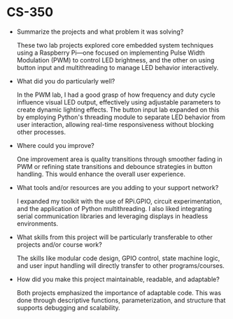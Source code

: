 # CS-350

- Summarize the projects and what problem it was solving?
  
  These two lab projects explored core embedded system techniques using a Raspberry Pi—one focused on implementing Pulse  Width Modulation (PWM) to control LED brightness, and the other on using button input and multithreading to manage LED behavior interactively. 
- What did you do particularly well?
  
  In the PWM lab, I had a good grasp of how frequency and duty cycle influence visual LED output, effectively using adjustable parameters to create dynamic lighting effects. The button input lab expanded on this by employing Python's threading module to separate LED behavior from user interaction, allowing real-time responsiveness without blocking other processes.
- Where could you improve?
  
  One improvement area is quality transitions through smoother fading in PWM or refining state transitions and debounce strategies in button handling. This would enhance the overall user experience.
- What tools and/or resources are you adding to your support network?
  
  I expanded my toolkit with the use of RPi.GPIO, circuit experimentation, and the application of Python multithreading. I also liked integrating serial communication libraries and leveraging displays in headless environments.
- What skills from this project will be particularly transferable to other projects and/or course work?
  
  The skills like modular code design, GPIO control, state machine logic, and user input handling will directly transfer to other programs/courses.
- How did you make this project maintainable, readable, and adaptable?
  
  Both projects emphasized the importance of adaptable code. This was done through descriptive functions, parameterization, and structure that supports debugging and scalability.
